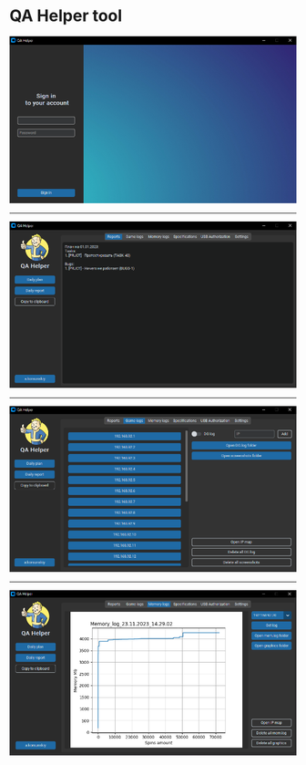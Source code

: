 # QA Helper tool
<p align="center">
  <picture>
    <source media="(prefers-color-scheme: dark)" srcset="./preview/login.png">
    <img src="./preview/login.png">
  </picture>
</p>

---

<p align="center">
  <picture>
    <source media="(prefers-color-scheme: dark)" srcset="./preview/reports.png">
    <img src="./preview/reports.png">
  </picture>
</p>

---

<p align="center">
  <picture>
    <source media="(prefers-color-scheme: dark)" srcset="./preview/log.png">
    <img src="./preview/log.png">
  </picture>
</p>

---

<p align="center">
  <picture>
    <source media="(prefers-color-scheme: dark)" srcset="./preview/mem.PNG">
    <img src="./preview/mem.PNG">
  </picture>
</p>
